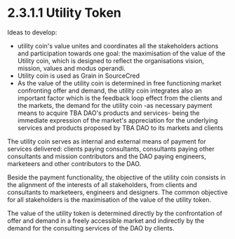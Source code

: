 # 2.3.1.1 Utility Token

Ideas to develop:

* utility coin's value unites and coordinates all the stakeholders actions and participation towards one goal: the maximisation of the value of the Utility coin, which is designed to reflect the organisations vision, mission, values and modus operandi.
* Utility coin is used as Grain in SourceCred
* As the value of the utility coin is determined in free functioning market confronting offer and demand, the utility coin integrates also an important factor which is the feedback loop effect from the clients and the markets, the demand for the utility coin -as necessary payment means to acquire TBA DAO's products and services- being the immediate expression of the market's appreciation for the underlying services and products proposed by TBA DAO to its markets and clients

The utility coin serves as internal and external means of payment for services delivered: clients paying consultants, consultants paying other consultants and mission contributors and the DAO paying engineers, marketeers and other contributors to the DAO.

Beside the payment functionality, the objective of the utility coin consists in the alignment of the interests of all stakeholders, from clients and consultants to marketeers, engineers and designers. The common objective for all stakeholders is the maximisation of the value of the utility token.

The value of the utility token is determined directly by the confrontation of offer and demand in a freely accessible market and indirectly by the demand for the consulting services of the DAO by clients.
